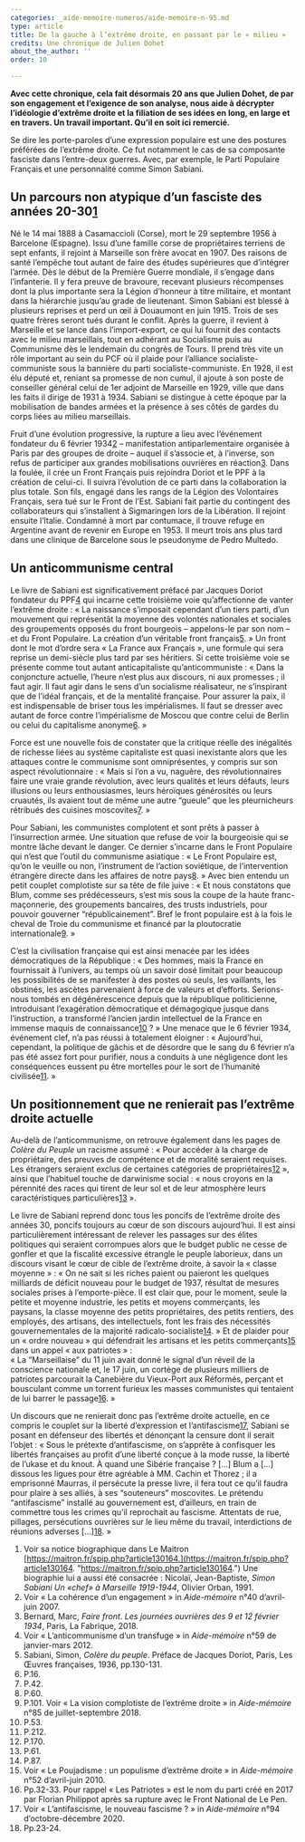 ```yaml
---
categories: _aide-memoire-numeros/aide-memoire-n-95.md
type: article
title: De la gauche à l’extrême droite, en passant par le « milieu »
credits: Une chronique de Julien Dohet
about_the_author: ''
order: 10

---
```

**Avec cette chronique, cela fait désormais 20 ans que Julien Dohet, de par son engagement et l’exigence de son analyse, nous aide à décrypter l’idéologie d’extrême droite et la filiation de ses idées en long, en large et en travers. Un travail important. Qu’il en soit ici remercié.**

Se dire les porte-paroles d’une expression populaire est une des postures préférées de l’extrême droite. Ce fut notamment le cas de sa composante fasciste dans l’entre-deux guerres. Avec, par exemple, le Parti Populaire Français et une personnalité comme Simon Sabiani.

## Un parcours non atypique d’un fasciste des années 20-30[1](#footnote-1)

Né le 14 mai 1888 à Casamaccioli (Corse), mort le 29 septembre 1956 à Barcelone (Espagne). Issu d’une famille corse de propriétaires terriens de sept enfants, il rejoint à Marseille son frère avocat en 1907. Des raisons de santé l’empêche tout autant de faire des études supérieures que d’intégrer l’armée. Dès le début de la Première Guerre mondiale, il s’engage dans l’infanterie. Il y fera preuve de bravoure, recevant plusieurs récompenses dont la plus importante sera la Légion d’honneur à titre militaire, et montant dans la hiérarchie jusqu’au grade de lieutenant. Simon Sabiani est blessé à plusieurs reprises et perd un œil à Douaumont en juin 1915. Trois de ses quatre frères seront tués durant le conflit. Après la guerre, il revient à Marseille et se lance dans l’import-export, ce qui lui fournit des contacts avec le milieu marseillais, tout en adhérant au Socialisme puis au Communisme dès le lendemain du congrès de Tours. Il prend très vite un rôle important au sein du PCF où il plaide pour l’alliance socialiste-communiste sous la bannière du parti socialiste-communiste. En 1928, il est élu député et, reniant sa promesse de non cumul, il ajoute à son poste de conseiller général celui de 1er adjoint de Marseille en 1929, ville que dans les faits il dirige de 1931 à 1934. Sabiani se distingue à cette époque par la mobilisation de bandes armées et la présence à ses côtés de gardes du corps liées au milieu marseillais.

Fruit d’une évolution progressive, la rupture a lieu avec l’événement fondateur du 6 février 1934[2](#footnote-2) – manifestation antiparlementaire organisée à Paris par des groupes de droite – auquel il s’associe et, à l’inverse, son refus de participer aux grandes mobilisations ouvrières en réaction[3](#footnote-3). Dans la foulée, il crée un Front Français puis rejoindra Doriot et le PPF à la création de celui-ci. Il suivra l’évolution de ce parti dans la collaboration la plus totale. Son fils, engagé dans les rangs de la Légion des Volontaires Français, sera tué sur le Front de l’Est. Sabiani fait partie du contingent des collaborateurs qui s’installent à Sigmaringen lors de la Libération. Il rejoint ensuite l’Italie. Condamné à mort par contumace, il trouve refuge en Argentine avant de revenir en Europe en 1953. Il meurt trois ans plus tard dans une clinique de Barcelone sous le pseudonyme de Pedro Multedo.

## Un anticommunisme central

Le livre de Sabiani est significativement préfacé par Jacques Doriot fondateur du PPF[4](#footnote-4) qui incarne cette troisième voie qu’affectionne de vanter l’extrême droite : « La naissance s’imposait cependant d’un tiers parti, d’un mouvement qui représentât la moyenne des volontés nationales et sociales des groupements opposés du front bourgeois – appelons-le par son nom – et du Front Populaire. La création d’un véritable front français[5](#footnote-5). » Un front dont le mot d’ordre sera « La France aux Français », une formule qui sera reprise un demi-siècle plus tard par ses héritiers. Si cette troisième voie se présente comme tout autant anticapitaliste qu’anticommuniste : « Dans la conjoncture actuelle, l’heure n’est plus aux discours, ni aux promesses ; il faut agir. Il faut agir dans le sens d’un socialisme réalisateur, ne s’inspirant que de l’idéal français, et de la mentalité française. Pour assurer la paix, il est indispensable de briser tous les impérialismes. Il faut se dresser avec autant de force contre l’impérialisme de Moscou que contre celui de Berlin ou celui du capitalisme anonyme[6](#footnote-6). »

Force est une nouvelle fois de constater que la critique réelle des inégalités de richesse liées au système capitaliste est quasi inexistante alors que les attaques contre le communisme sont omniprésentes, y compris sur son aspect révolutionnaire : « Mais si l’on a vu, naguère, des révolutionnaires faire une vraie grande révolution, avec leurs qualités et leurs défauts, leurs illusions ou leurs enthousiasmes, leurs héroïques générosités ou leurs cruautés, ils avaient tout de même une autre “gueule” que les pleurnicheurs rétribués des cuisines moscovites[7](#footnote-7). »

Pour Sabiani, les communistes complotent et sont prêts à passer à l’insurrection armée. Une situation que refuse de voir la bourgeoisie qui se montre lâche devant le danger. Ce dernier s’incarne dans le Front Populaire qui n’est que l’outil du communisme asiatique : « Le Front Populaire est, qu’on le veuille ou non, l’instrument de l’action soviétique, de l’intervention étrangère directe dans les affaires de notre pays[8](#footnote-8). » Avec bien entendu un petit couplet complotiste sur sa tête de file juive : « Et nous constatons que Blum, comme ses prédécesseurs, s’est mis sous la coupe de la haute franc-maçonnerie, des groupements bancaires, des trusts industriels, pour pouvoir gouverner “républicainement”. Bref le front populaire est à la fois le cheval de Troie du communisme et financé par la ploutocratie internationale[9](#footnote-9). »

C’est la civilisation française qui est ainsi menacée par les idées démocratiques de la République : « Des hommes, mais la France en fournissait à l’univers, au temps où un savoir dosé limitait pour beaucoup les possibilités de se manifester à des postes où seuls, les vaillants, les obstinés, les ascètes parvenaient à force de valeurs et d’efforts. Serions-nous tombés en dégénérescence depuis que la république politicienne, introduisant l’exagération démocratique et démagogique jusque dans l’instruction, a transformé l’ancien jardin intellectuel de la France en immense maquis de connaissance[10](#footnote-10) ? » Une menace que le 6 février 1934, événement clef, n’a pas réussi à totalement éloigner : « Aujourd’hui, cependant, la politique de gâchis et de désordre que le sang du 6 février n’a pas été assez fort pour purifier, nous a conduits à une négligence dont les conséquences eussent pu être mortelles pour le sort de l’humanité civilisée[11](#footnote-11). »

## Un positionnement que ne renierait pas l’extrême droite actuelle

Au-delà de l’anticommunisme, on retrouve également dans les pages de _Colère du Peuple_ un racisme assumé : « Pour accéder à la charge de propriétaire, des preuves de compétence et de moralité seraient requises. Les étrangers seraient exclus de certaines catégories de propriétaires[12](#footnote-12) », ainsi que l’habituel touche de darwinisme social : « nous croyons en la pérennité des races qui tirent de leur sol et de leur atmosphère leurs caractéristiques particulières[13](#footnote-13) ».

Le livre de Sabiani reprend donc tous les poncifs de l’extrême droite des années 30, poncifs toujours au cœur de son discours aujourd’hui. Il est ainsi particulièrement intéressant de relever les passages sur des élites politiques qui seraient corrompues alors que le budget public ne cesse de gonfler et que la fiscalité excessive étrangle le peuple laborieux, dans un discours visant le cœur de cible de l’extrême droite, à savoir la « classe moyenne » : « On ne sait si les riches paient ou paieront les quelques milliards de déficit nouveau pour le budget de 1937, résultat de mesures sociales prises à l’emporte-pièce. Il est clair que, pour le moment, seule la petite et moyenne industrie, les petits et moyens commerçants, les paysans, la classe moyenne des petits propriétaires, des petits rentiers, des employés, des artisans, des intellectuels, font les frais des nécessités gouvernementales de la majorité radicalo-socialiste[14](#footnote-14). » Et de plaider pour un « ordre nouveau » qui défendrait les artisans et les petits commerçants[15](#footnote-15) dans un appel « aux patriotes » :  
« La “Marseillaise” du 11 juin avait donné le signal d’un réveil de la conscience nationale et, le 17 juin, un cortège de plusieurs milliers de patriotes parcourait la Canebière du Vieux-Port aux Réformés, perçant et bousculant comme un torrent furieux les masses communistes qui tentaient de lui barrer le passage[16](#footnote-16). »

Un discours que ne renierait donc pas l’extrême droite actuelle, en ce compris le couplet sur la liberté d’expression et l’antifascisme[17](#footnote-17), Sabiani se posant en défenseur des libertés et dénonçant la censure dont il serait l’objet : « Sous le prétexte d’antifascisme, on s’apprête à confisquer les libertés françaises au profit d’une liberté conçue à la mode russe, la liberté de l’ukase et du knout. À quand une Sibérie française ? \[…\] Blum a \[…\] dissous les ligues pour être agréable à MM. Cachin et Thorez ; il a emprisonné Maurras, il persécute la presse livre, il fera tout ce qu’il faudra pour plaire à ses alliés, à ses “souteneurs” moscovites. Le prétendu “antifascisme” installé au gouvernement est, d’ailleurs, en train de commettre tous les crimes qu’il reprochait au fascisme. Attentats de rue, pillages, persécutions ouvrières sur le lieu même du travail, interdictions de réunions adverses \[…\][18](#footnote-18). »

 1. Voir sa notice biographique dans Le Maitron [https://maitron.fr/spip.php?article130164.](https://maitron.fr/spip.php?article130164. "https://maitron.fr/spip.php?article130164.") Une biographie lui a aussi été consacrée : Nicolaï, Jean-Baptiste, _Simon Sabiani Un «chef» à Marseille 1919-1944_, Olivier Orban, 1991.
 2. Voir « La cohérence d’un engagement » in _Aide-mémoire_ n°40 d’avril-juin 2007.
 3. Bernard, Marc, _Faire front. Les journées ouvrières des 9 et 12 février 1934_, Paris, La Fabrique, 2018.
 4. Voir « L’anticommunisme d’un transfuge » in _Aide-mémoire_ n°59 de janvier-mars 2012.
 5. Sabiani, Simon, _Colère du peuple_. Préface de Jacques Doriot, Paris, Les Œuvres françaises, 1936, pp.130-131.
 6. P.16.
 7. P.42.
 8. P.60.
 9. P.101. Voir « La vision complotiste de l’extrême droite » in _Aide-mémoire_ n°85 de juillet-septembre 2018.
10. P.53.
11. P.212.
12. P.170.
13. P.61.
14. P.87.
15. Voir « Le Poujadisme : un populisme d’extrême droite » in _Aide-mémoire_ n°52 d’avril-juin 2010.
16. Pp.32-33. Pour rappel « Les Patriotes » est le nom du parti créé en 2017 par Florian Philippot après sa rupture avec le Front National de Le Pen.
17. Voir « L’antifascisme, le nouveau fascisme ? » in _Aide-mémoire_ n°94 d’octobre-décembre 2020.
18. Pp.23-24.